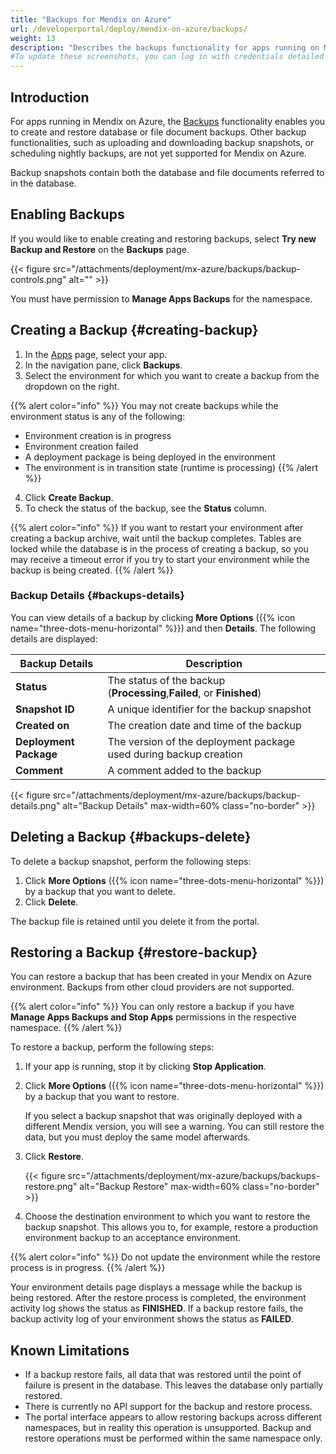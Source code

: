 ```yaml
---
title: "Backups for Mendix on Azure"
url: /developerportal/deploy/mendix-on-azure/backups/
weight: 13
description: "Describes the backups functionality for apps running on Mendix on Azure."
#To update these screenshots, you can log in with credentials detailed in How to Update Screenshots Using Team Apps.
---
```


## Introduction

For apps running in Mendix on Azure, the [Backups](/developerportal/operate/backups/) functionality enables you to create and restore database or file document backups. Other backup functionalities, such as uploading and downloading backup snapshots, or scheduling nightly backups, are not yet supported for Mendix on Azure. 

Backup snapshots contain both the database and file documents referred to in the database.

## Enabling Backups

If you would like to enable creating and restoring backups, select **Try new Backup and Restore** on the **Backups** page. 

{{< figure src="/attachments/deployment/mx-azure/backups/backup-controls.png" alt="" >}}

You must have permission to **Manage Apps Backups** for the namespace.

## Creating a Backup {#creating-backup}

1. In the [Apps](https://sprintr.home.mendix.com) page, select your app.
2. In the navigation pane, click **Backups**.
3. Select the environment for which you want to create a backup from the dropdown on the right. 

{{% alert color="info" %}}
You may not create backups while the environment status is any of the following:

* Environment creation is in progress
* Environment creation failed
* A deployment package is being deployed in the environment
* The environment is in transition state (runtime is processing)
{{% /alert %}}

4. Click **Create Backup**. 
5. To check the status of the backup, see the **Status** column. 

{{% alert color="info" %}}
If you want to restart your environment after creating a backup archive, wait until the backup completes. Tables are locked while the database is in the process of creating a backup, so you may receive a timeout error if you try to start your environment while the backup is being created.
{{% /alert %}}

### Backup Details {#backups-details}

You can view details of a backup by clicking **More Options** ({{% icon name="three-dots-menu-horizontal" %}}) and then **Details**. The following details are displayed:

| Backup Details | Description |
| --- | --- |
| **Status** | The status of the backup (**Processing**,**Failed**, or **Finished**) |
| **Snapshot ID** | A unique identifier for the backup snapshot |
| **Created on** | The creation date and time of the backup |
| **Deployment Package** | The version of the deployment package used during backup creation |
| **Comment** | A comment added to the backup |

{{< figure src="/attachments/deployment/mx-azure/backups/backup-details.png" alt="Backup Details" max-width=60% class="no-border" >}}

## Deleting a Backup {#backups-delete}

To delete a backup snapshot, perform the following steps:

1. Click **More Options** ({{% icon name="three-dots-menu-horizontal" %}}) by a backup that you want to delete.
2. Click **Delete**.

The backup file is retained until you delete it from the portal. 

## Restoring a Backup {#restore-backup}

You can restore a backup that has been created in your Mendix on Azure environment. Backups from other cloud providers are not supported.

{{% alert color="info" %}}
You can only restore a backup if you have **Manage Apps Backups and Stop Apps** permissions in the respective namespace.
{{% /alert %}}

To restore a backup, perform the following steps:

1. If your app is running, stop it by clicking **Stop Application**.
2. Click **More Options** ({{% icon name="three-dots-menu-horizontal" %}}) by a backup that you want to restore.

    If you select a backup snapshot that was originally deployed with a different Mendix version, you will see a warning. You can still restore the data, but you must deploy the same model afterwards.
   
4. Click **Restore**.

    {{< figure src="/attachments/deployment/mx-azure/backups/backups-restore.png" alt="Backup Restore" max-width=60% class="no-border" >}}

5. Choose the destination environment to which you want to restore the backup snapshot. This allows you to, for example, restore a production environment backup to an acceptance environment.

{{% alert color="info" %}}
Do not update the environment while the restore process is in progress.
{{% /alert %}}

Your environment details page displays a message while the backup is being restored. After the restore process is completed, the environment activity log shows the status as **FINISHED**. If a backup restore fails, the backup activity log of your environment shows the status as **FAILED**.

## Known Limitations
 
* If a backup restore fails, all data that was restored until the point of failure is present in the database. This leaves the database only partially restored.
* There is currently no API support for the backup and restore process.
* The portal interface appears to allow restoring backups across different namespaces, but in reality this operation is unsupported. Backup and restore operations must be performed within the same namespace only.
